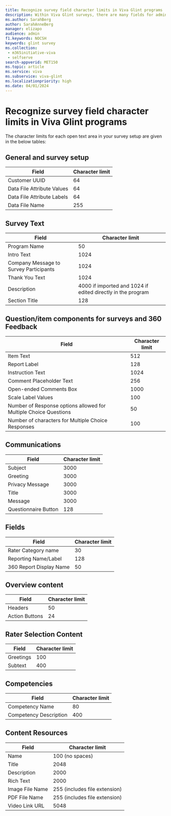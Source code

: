 ```yaml
---
title: Recognize survey field character limits in Viva Glint programs
description: Within Viva Glint surveys, there are many fields for admins to set up and customize for their organization and employees.
ms.author: SarahBerg
author: SarahAnneBerg
manager: elizapo
audience: admin
f1.keywords: NOCSH
keywords: glint survey
ms.collection: 
 - m365initiative-viva
 - selfserve
search-appverid: MET150
ms.topic: article
ms.service: viva
ms.subservice: viva-glint
ms.localizationpriority: high
ms.date: 04/01/2024
---
```


# Recognize survey field character limits in Viva Glint programs

The character limits for each open text area in your survey setup are given in the below tables:

## General and survey setup

| **Field** | **Character limit** |
| --- | --- |
| Customer UUID | 64 |
| Data File Attribute Values | 64 |
| Data File Attribute Labels | 64 |
| Data File Name | 255 |

## Survey Text

| **Field** | **Character limit** |
| --- | --- |
| Program Name | 50 |
| Intro Text | 1024 |
| Company Message to Survey Participants | 1024 |
| Thank You Text | 1024 |
| Description | 4000 if imported and 1024 if edited directly in the program |
| Section Title | 128 |

## Question/item components for surveys and 360 Feedback

| **Field** | **Character limit** |
| --- | --- |
| Item Text | 512 |
| Report Label | 128 |
| Instruction Text | 1024 |
| Comment Placeholder Text | 256 |
| Open-ended Comments Box | 1000 |
| Scale Label Values | 100 |
| Number of Response options allowed for Multiple Choice Questions | 50 |
| Number of characters for Multiple Choice Responses | 100 |

## Communications

| **Field** | **Character limit** |
| --- | --- |
| Subject | 3000 |
| Greeting | 3000 |
| Privacy Message | 3000 |
| Title | 3000 |
| Message | 3000 |
| Questionnaire Button | 128 |

## Fields

| **Field** | **Character limit** |
| --- | --- |
| Rater Category name | 30 |
| Reporting Name/Label | 128 |
| 360 Report Display Name | 50 |

## Overview content

| **Field** | **Character limit** |
| --- | --- |
| Headers | 50 |
| Action Buttons | 24 |

## Rater Selection Content

| **Field** | **Character limit** |
| --- | --- |
| Greetings | 100 |
| Subtext | 400 |

## Competencies

| **Field** | **Character limit** |
| --- | --- |
| Competency Name | 80 |
| Competency Description | 400 |

## Content Resources

| **Field** | **Character limit** |
| --- | --- |
| Name | 100 (no spaces) |
| Title | 2048 |
| Description | 2000 |
| Rich Text | 2000 |
| Image File Name | 255 (includes file extension) |
| PDF File Name | 255 (includes file extension) |
| Video Link URL | 5048 |
